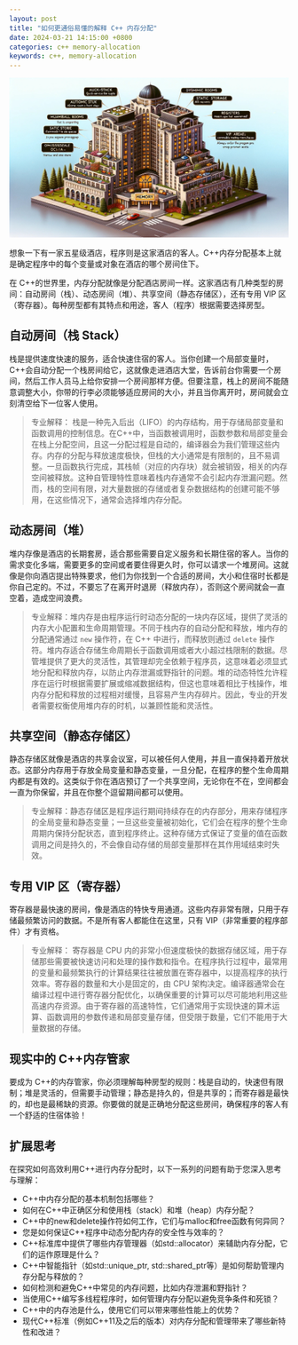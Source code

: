 ```yaml
---
layout: post
title: "如何更通俗易懂的解释 C++ 内存分配"
date: 2024-03-21 14:15:00 +0800
categories: c++ memory-allocation
keywords: c++, memory-allocation
---
```


![xrzjGp](https://raw.githubusercontent.com/jamiesun/images/master/default/xrzjGp.jpg)

想象一下有一家五星级酒店，程序则是这家酒店的客人。C++内存分配基本上就是确定程序中的每个变量或对象在酒店的哪个房间住下。

在 C++的世界里，内存分配就像是分配酒店房间一样。这家酒店有几种类型的房间：自动房间（栈）、动态房间（堆）、共享空间（静态存储区），还有专用 VIP 区（寄存器）。每种房型都有其特点和用途，客人（程序）根据需要选择房型。

## 自动房间（栈 Stack）

栈是提供速度快速的服务，适合快速住宿的客人。当你创建一个局部变量时，C++会自动分配一个栈房间给它，这就像走进酒店大堂，告诉前台你需要一个房间，然后工作人员马上给你安排一个房间那样方便。但要注意，栈上的房间不能随意调整大小，你带的行李必须能够适应房间的大小，并且当你离开时，房间就会立刻清空给下一位客人使用。

> 专业解释： 栈是一种先入后出（LIFO）的内存结构，用于存储局部变量和函数调用的控制信息。在C++中，当函数被调用时，函数参数和局部变量会在栈上分配空间，且这一分配过程是自动的，编译器会为我们管理这些内存。内存的分配与释放速度极快，但栈的大小通常是有限制的，且不易调整。一旦函数执行完成，其栈帧（对应的内存块）就会被销毁，相关的内存空间被释放。这种自管理特性意味着栈内存通常不会引起内存泄漏问题。然而，栈的空间有限，对大量数据的存储或者复杂数据结构的创建可能不够用，在这些情况下，通常会选择堆内存分配。

## 动态房间（堆）

堆内存像是酒店的长期套房，适合那些需要自定义服务和长期住宿的客人。当你的需求变化多端，需要更多的空间或者要住得更久时，你可以请求一个堆房间。这就像是你向酒店提出特殊要求，他们为你找到一个合适的房间，大小和住宿时长都是你自己定的。不过，不要忘了在离开时退房（释放内存），否则这个房间就会一直空着，造成空间浪费。

> 专业解释：堆内存是由程序运行时动态分配的一块内存区域，提供了灵活的内存大小配置和生命周期管理。不同于栈内存的自动分配和释放，堆内存的分配通常通过 `new` 操作符，在 C++ 中进行，而释放则通过 `delete` 操作符。堆内存适合存储生命周期长于函数调用或者大小超过栈限制的数据。尽管堆提供了更大的灵活性，其管理却完全依赖于程序员，这意味着必须显式地分配和释放内存，以防止内存泄漏或野指针的问题。堆的动态特性允许程序在运行时根据需要扩展或缩减数据结构，但这也意味着相比于栈操作，堆内存分配和释放的过程相对缓慢，且容易产生内存碎片。因此，专业的开发者需要权衡使用堆内存的时机，以兼顾性能和灵活性。

## 共享空间（静态存储区）

静态存储区就像是酒店的共享会议室，可以被任何人使用，并且一直保持着开放状态。这部分内存用于存放全局变量和静态变量，一旦分配，在程序的整个生命周期内都是有效的。这类似于你在酒店预订了一个共享空间，无论你在不在，空间都会一直为你保留，并且在你整个逗留期间都可以使用。

> 专业解释：静态存储区是程序运行期间持续存在的内存部分，用来存储程序的全局变量和静态变量；一旦这些变量被初始化，它们会在程序的整个生命周期内保持分配状态，直到程序终止。这种存储方式保证了变量的值在函数调用之间是持久的，不会像自动存储的局部变量那样在其作用域结束时失效。

## 专用 VIP 区（寄存器）

寄存器是最快速的房间，像是酒店的特快专用通道。这些内存非常有限，只用于存储最频繁访问的数据。不是所有客人都能住在这里，只有 VIP（非常重要的程序部件）才有资格。

> 专业解释： 寄存器是 CPU 内的非常小但速度极快的数据存储区域，用于存储那些需要被快速访问和处理的操作数和指令。在程序执行过程中，最常用的变量和最频繁执行的计算结果往往被放置在寄存器中，以提高程序的执行效率。寄存器的数量和大小是固定的，由 CPU 架构决定。编译器通常会在编译过程中进行寄存器分配优化，以确保重要的计算可以尽可能地利用这些高速内存资源。由于寄存器的高速特性，它们通常用于实现快速的算术运算、函数调用的参数传递和局部变量存储，但受限于数量，它们不能用于大量数据的存储。

## 现实中的 C++内存管家

要成为 C++的内存管家，你必须理解每种房型的规则：栈是自动的，快速但有限制；堆是灵活的，但需要手动管理；静态是持久的，但是共享的；而寄存器是最快的，却也是最稀缺的资源。你要做的就是正确地分配这些房间，确保程序的客人有一个舒适的住宿体验！

## 扩展思考

在探究如何高效利用C++进行内存分配时，以下一系列的问题有助于您深入思考与理解：

- C++中内存分配的基本机制包括哪些？
- 如何在C++中正确区分和使用栈（stack）和堆（heap）内存分配？
- C++中的new和delete操作符如何工作，它们与malloc和free函数有何异同？
- 您是如何保证C++程序中动态分配内存的安全性与效率的？
- C++标准库中提供了哪些内存管理器（如std::allocator）来辅助内存分配，它们的运作原理是什么？
- C++中智能指针（如std::unique_ptr, std::shared_ptr等）是如何帮助管理内存分配与释放的？
- 如何检测和避免C++中常见的内存问题，比如内存泄漏和野指针？
- 当使用C++编写多线程程序时，如何管理内存分配以避免竞争条件和死锁？
- C++中的内存池是什么，使用它们可以带来哪些性能上的优势？
- 现代C++标准（例如C++11及之后的版本）对内存分配和管理带来了哪些新特性和改进？

